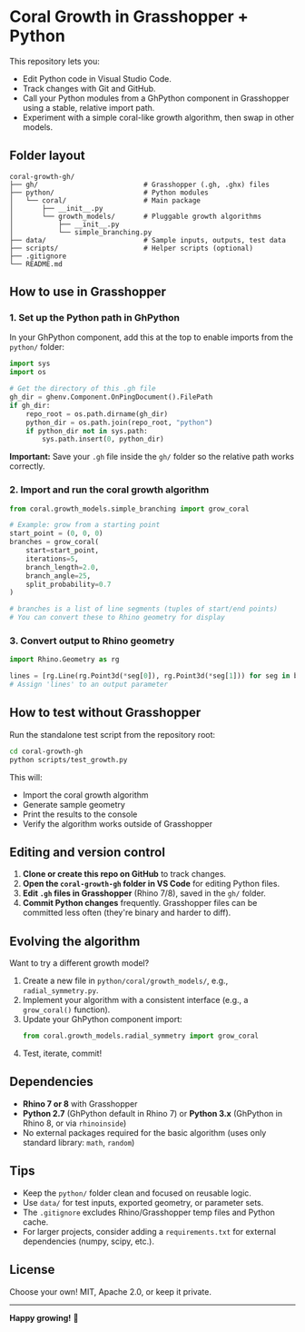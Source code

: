 # Coral Growth in Grasshopper + Python

This repository lets you:
- Edit Python code in Visual Studio Code.
- Track changes with Git and GitHub.
- Call your Python modules from a GhPython component in Grasshopper using a stable, relative import path.
- Experiment with a simple coral-like growth algorithm, then swap in other models.

## Folder layout

```
coral-growth-gh/
├── gh/                          # Grasshopper (.gh, .ghx) files
├── python/                      # Python modules
│   └── coral/                   # Main package
│       ├── __init__.py
│       └── growth_models/       # Pluggable growth algorithms
│           ├── __init__.py
│           └── simple_branching.py
├── data/                        # Sample inputs, outputs, test data
├── scripts/                     # Helper scripts (optional)
├── .gitignore
└── README.md
```

## How to use in Grasshopper

### 1. Set up the Python path in GhPython

In your GhPython component, add this at the top to enable imports from the `python/` folder:

```python
import sys
import os

# Get the directory of this .gh file
gh_dir = ghenv.Component.OnPingDocument().FilePath
if gh_dir:
    repo_root = os.path.dirname(gh_dir)
    python_dir = os.path.join(repo_root, "python")
    if python_dir not in sys.path:
        sys.path.insert(0, python_dir)
```

**Important:** Save your `.gh` file inside the `gh/` folder so the relative path works correctly.

### 2. Import and run the coral growth algorithm

```python
from coral.growth_models.simple_branching import grow_coral

# Example: grow from a starting point
start_point = (0, 0, 0)
branches = grow_coral(
    start=start_point,
    iterations=5,
    branch_length=2.0,
    branch_angle=25,
    split_probability=0.7
)

# branches is a list of line segments (tuples of start/end points)
# You can convert these to Rhino geometry for display
```

### 3. Convert output to Rhino geometry

```python
import Rhino.Geometry as rg

lines = [rg.Line(rg.Point3d(*seg[0]), rg.Point3d(*seg[1])) for seg in branches]
# Assign 'lines' to an output parameter
```

## How to test without Grasshopper

Run the standalone test script from the repository root:

```bash
cd coral-growth-gh
python scripts/test_growth.py
```

This will:
- Import the coral growth algorithm
- Generate sample geometry
- Print the results to the console
- Verify the algorithm works outside of Grasshopper

## Editing and version control

1. **Clone or create this repo on GitHub** to track changes.
2. **Open the `coral-growth-gh` folder in VS Code** for editing Python files.
3. **Edit `.gh` files in Grasshopper** (Rhino 7/8), saved in the `gh/` folder.
4. **Commit Python changes** frequently. Grasshopper files can be committed less often (they're binary and harder to diff).

## Evolving the algorithm

Want to try a different growth model?

1. Create a new file in `python/coral/growth_models/`, e.g., `radial_symmetry.py`.
2. Implement your algorithm with a consistent interface (e.g., a `grow_coral()` function).
3. Update your GhPython component import:
   ```python
   from coral.growth_models.radial_symmetry import grow_coral
   ```
4. Test, iterate, commit!

## Dependencies

- **Rhino 7 or 8** with Grasshopper
- **Python 2.7** (GhPython default in Rhino 7) or **Python 3.x** (GhPython in Rhino 8, or via `rhinoinside`)
- No external packages required for the basic algorithm (uses only standard library: `math`, `random`)

## Tips

- Keep the `python/` folder clean and focused on reusable logic.
- Use `data/` for test inputs, exported geometry, or parameter sets.
- The `.gitignore` excludes Rhino/Grasshopper temp files and Python cache.
- For larger projects, consider adding a `requirements.txt` for external dependencies (numpy, scipy, etc.).

## License

Choose your own! MIT, Apache 2.0, or keep it private.

---

**Happy growing!** 🪸
